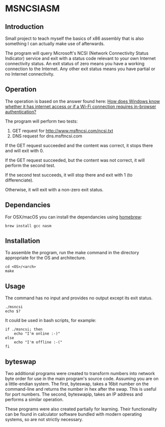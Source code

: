 # MSNCSIASM

## Introduction

Small project to teach myself the basics of x86 assembly that is also something
I can actually make use of afterwards.

The program will query Microsoft's NCSI (Network Connectivity Status Indicator)
service and exit with a status code relevant to your own Internet connectivity
status.  An exit status of zero means you have a working connection to the
Internet. Any other exit status means you have partial or no Internet
connectivity.

## Operation

The operation is based on the answer found here: [How does Windows know whether
it has internet access or if a Wi-Fi connection requires in-browser
authentication?](http://superuser.com/questions/277923/how-does-windows-know-whether-it-has-internet-access-or-if-a-wi-fi-connection-re)

The program will perform two tests:

1. GET request for http://www.msftncsi.com/ncsi.txt
2. DNS request for dns.msftncsi.com

If the GET request succeeded and the content was correct, it stops there and
will exit with 0.

If the GET request succeeded, but the content was not correct, it will perform
the second test.

If the second test succeeds, it will stop there and exit with 1 (to
differenciate).

Otherwise, it will exit with a non-zero exit status.

## Dependancies

For OSX/macOS you can install the dependancies using [homebrew](http://brew.sh):

```Shell
brew install gcc nasm
```

## Installation

To assemble the program, run the make command in the directory appropriate for
the OS and architecture.

```Shell
cd <OS>/<arch>
make
```

## Usage

The command has no input and provides no output except its exit status.

```Shell
./msncsi
echo $?
```

It could be used in bash scripts, for example:

```Shell
if ./msncsi; then
    echo "I'm online :-)"
else
    echo "I'm offline :-("
fi
```

## byteswap

Two additional programs were created to transform numbers into network byte
order for use in the main program's source code. Assuming you are on a
little-endian system. The first, byteswap, takes a 16bit number on the
command-line and returns the number in hex after the swap. This is useful for
port numbers. The second, byteswapip, takes an IP address and performs a
similar operation.

These programs were also created partially for learning. Their functionality
can be found in calculator software bundled with modern operating systems, so
are not strictly necessary.
